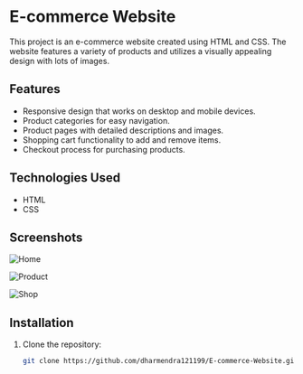# E-commerce Website

This project is an e-commerce website created using HTML and CSS. The website features a variety of products and utilizes a visually appealing design with lots of images.

## Features

- Responsive design that works on desktop and mobile devices.
- Product categories for easy navigation.
- Product pages with detailed descriptions and images.
- Shopping cart functionality to add and remove items.
- Checkout process for purchasing products.

## Technologies Used

- HTML
- CSS

## Screenshots

![Home](Home.jpg)

![Product ](E-commerce-Website\Product.jpg)

![Shop](C:\Users\hp\Documents\GitHub\E-commerce-Website\Shop.jpg)


## Installation

1. Clone the repository:

   ```bash
   git clone https://github.com/dharmendra121199/E-commerce-Website.git
